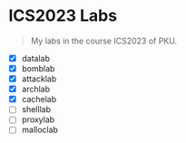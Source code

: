 # ICS2023 Labs
>My labs in the course ICS2023 of PKU.
- [x] datalab
- [x] bomblab
- [x] attacklab
- [x] archlab
- [x] cachelab
- [ ] shelllab
- [ ] proxylab
- [ ] malloclab   

